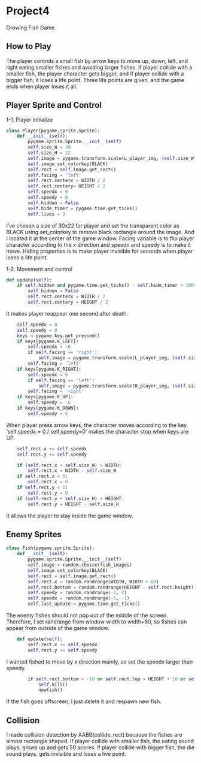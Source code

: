 # Project4
Growing Fish Game

## How to Play
The player controls a small fish by arrow keys to move up, down, left, and right eating smaller fishes and avoiding larger fishes. If player collide with a smaller fish, the player character gets bigger, and if player collide with a bigger fish, it  loses a life point. Three life points are given, and the game ends when player loses it all.

## Player Sprite and Control
1-1. Player initialize
```python
class Player(pygame.sprite.Sprite):
    def __init__(self):
        pygame.sprite.Sprite.__init__(self)
        self.size_W = 30
        self.size_H = 22
        self.image = pygame.transform.scale(L_player_img, (self.size_W, self.size_W))
        self.image.set_colorkey(BLACK)
        self.rect = self.image.get_rect()
        self.facing = 'left'
        self.rect.centerx = WIDTH / 2
        self.rect.centery= HEIGHT / 2
        self.speedx = 0
        self.speedy = 0
        self.hidden = False
        self.hide_timer = pygame.time.get_ticks()
        self.lives = 3
```
I’ve chosen a size of 30x22 for player and set the transparent color as BLACK using set_colorkey to remove black rectangle around the image. And I located it at the center of the game window. Facing variable is to flip player character according to the x direction and speedx and speedy is to make it move. Hiding properties is to make player invisible for seconds when player loses a life point.

1-2. Movement and control
```python
def update(self):
    if self.hidden and pygame.time.get_ticks() - self.hide_timer > 1000:
        self.hidden = False
        self.rect.centerx = WIDTH / 2
        self.rect.centery = HEIGHT / 2
```
It makes player reappear one second after death.
```python
    self.speedx = 0
    self.speedy = 0
    keys = pygame.key.get_pressed()
    if keys[pygame.K_LEFT]:
        self.speedx = -6
        if self.facing == 'right':
            self.image = pygame.transform.scale(L_player_img, (self.size_W, self.size_H))
        self.facing = 'left'
    if keys[pygame.K_RIGHT]:
        self.speedx = 6
        if self.facing == 'left':
            self.image = pygame.transform.scale(R_player_img, (self.size_W, self.size_H))
        self.facing = 'right'
    if keys[pygame.K_UP]:
        self.speedy = -6
    if keys[pygame.K_DOWN]:
        self.speedy = 6
```
When player press arrow keys, the character moves according to the key. ‘self.speedx = 0 / self.speedy=0’ makes the character stop when keys are UP.
```python
    self.rect.x += self.speedx
    self.rect.y += self.speedy

    if (self.rect.x + self.size_W) > WIDTH:
        self.rect.x = WIDTH - self.size_W
    if self.rect.x < 0:
        self.rect.x = 0
    if self.rect.y < 0:
        self.rect.y = 0
    if (self.rect.y + self.size_H) > HEIGHT:
        self.rect.y = HEIGHT - self.size_H
```
It allows the player to stay inside the game window.

## Enemy Sprites
```python
class Fish(pygame.sprite.Sprite):
    def __init__(self):
        pygame.sprite.Sprite.__init__(self)
        self.image = random.choice(fish_images)
        self.image.set_colorkey(BLACK)
        self.rect = self.image.get_rect()
        self.rect.x = random.randrange(WIDTH, WIDTH + 80)
        self.rect.bottom = random.randrange(HEIGHT - self.rect.height)
        self.speedy = random.randrange(-2, 2)
        self.speedx = random.randrange(-5, -1)
        self.last_update = pygame.time.get_ticks()
```
The enemy fishes should not pop out of the middle of the screen. Therefore, I set randrange from window width to width+80, so fishes can appear from outside of the game window.
```python
    def update(self):
        self.rect.x += self.speedx
        self.rect.y += self.speedy
```
I wanted fished to move by x direction mainly, so set the speedx larger than speedy. 
```python
        if self.rect.bottom < -10 or self.rect.top > HEIGHT + 10 or self.rect.right < -10 or self.rect.left > WIDTH + 10:
            self.kill()
            newfish()
```
If the fish goes offscreen, I just delete it and respawn new fish.

## Collision
I made collision detection by AABB(collide_rect) because the fishes are almost rectangle shaped.  If player collide with smaller fish, the eating sound plays, grows up and gets 50 scores. If player collide with bigger fish, the die sound plays, gets invisible  and loses a live point.

